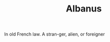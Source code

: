 ---
title: Albanus
letter: A
permalink: "/definitions/bld-albanus.html"
body: In old French law. A stran-ger, alien, or foreigner
published_at: '2018-07-07'
source: Black's Law Dictionary 2nd Ed (1910)
layout: post
---
